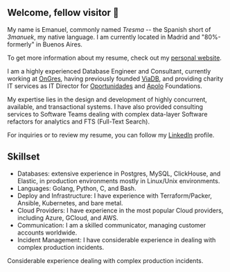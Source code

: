 ## Welcome, fellow visitor 🧙

My name is Emanuel, commonly named _Tresma_ -- the Spanish short of _3manuek_, my native language. I am currently located in Madrid and "80%-formerly" in Buenos Aires.

To get more information about my resume, check out my [personal website](https://tr3s.ma).

I am a highly experienced Database Engineer and Consultant, currently working at [OnGres](https://ongres.com), having previously founded [ViaDB](https://viadb.ar), and providing charity IT services as IT Director for [Oportunidades](https://oportunidades.org.ar) and [Apolo](https://fundacionapolo.org) Foundations.

My expertise lies in the design and development of highly concurrent, available, and transactional systems. I have also provided consulting services to Software Teams dealing with complex data-layer Software refactors for analytics and FTS (Full-Text Search).

For inquiries or to review my resume, you can follow my [LinkedIn](https://www.linkedin.com/in/ecbcbcb/) profile.

## Skillset

- Databases: extensive experience in Postgres, MySQL, ClickHouse, and Elastic, in production environments mostly in Linux/Unix environments.
- Languages: Golang, Python, C, and Bash.
- Deploy and Infrastructure: I have experience with Terraform/Packer, Ansible, Kubernetes, and bare metal.
- Cloud Providers: I have experience in the most popular Cloud providers, including Azure, GCloud, and AWS.
- Communication: I am a skilled communicator, managing customer accounts worldwide.
- Incident Management: I have considerable experience in dealing with complex production incidents.

 Considerable experience dealing with complex production incidents. 

